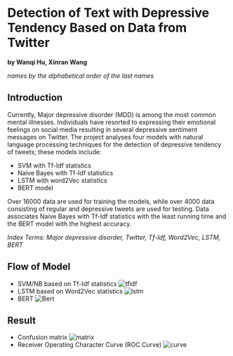 # Detection of Text with Depressive Tendency Based on Data from Twitter
**by Wanqi Hu, Xinran Wang**

*names by the alphabetical order of the last names*

## Introduction

  Currently, Major depressive disorder (MDD) is among the most common mental illnesses. Individuals have resorted to expressing their emotional feelings on social media
resulting in several depressive sentiment messages on Twitter. The project analyses four models with natural language processing techniques for the detection of depressive tendency of tweets; these models include: 
* SVM with Tf-Idf statistics
* Naive Bayes with Tf-Idf statistics
* LSTM with word2Vec statistics
* BERT model

Over 16000 data are used for training the models, while over 4000 data consisting of regular and depressive tweets are used for testing. Data associates Naive Bayes with Tf-Idf statistics with the least running time and the BERT model with the highest accuracy. 

*Index Terms: Major depressive disorder, Twitter, Tf-Idf, Word2Vec, LSTM, BERT*

## Flow of Model

* SVM/NB based on Tf-Idf statistics ![tfidf](https://github.com/Wanqi9Hu/Detection-of-Text-with-Depressive-Tendency-Based-on-Data-from-Twitter/blob/main/Flow/tfidf_flow.png)
* LSTM based on Word2Vec statistics ![lstm](https://github.com/Wanqi9Hu/Detection-of-Text-with-Depressive-Tendency-Based-on-Data-from-Twitter/blob/main/Flow/word2vec%2Blstm_flow_new.png)
* BERT ![Bert](https://github.com/Wanqi9Hu/Detection-of-Text-with-Depressive-Tendency-Based-on-Data-from-Twitter/blob/main/Flow/bert_flow.png)

## Result

* Confusion matrix ![matrix](https://github.com/Wanqi9Hu/Detection-of-Text-with-Depressive-Tendency-Based-on-Data-from-Twitter/blob/main/evaluation/confusion%20matrix.png)
* Receiver Operating Character Curve (ROC Curve) ![curve](https://github.com/Wanqi9Hu/Detection-of-Text-with-Depressive-Tendency-Based-on-Data-from-Twitter/blob/main/evaluation/ROC.png)
